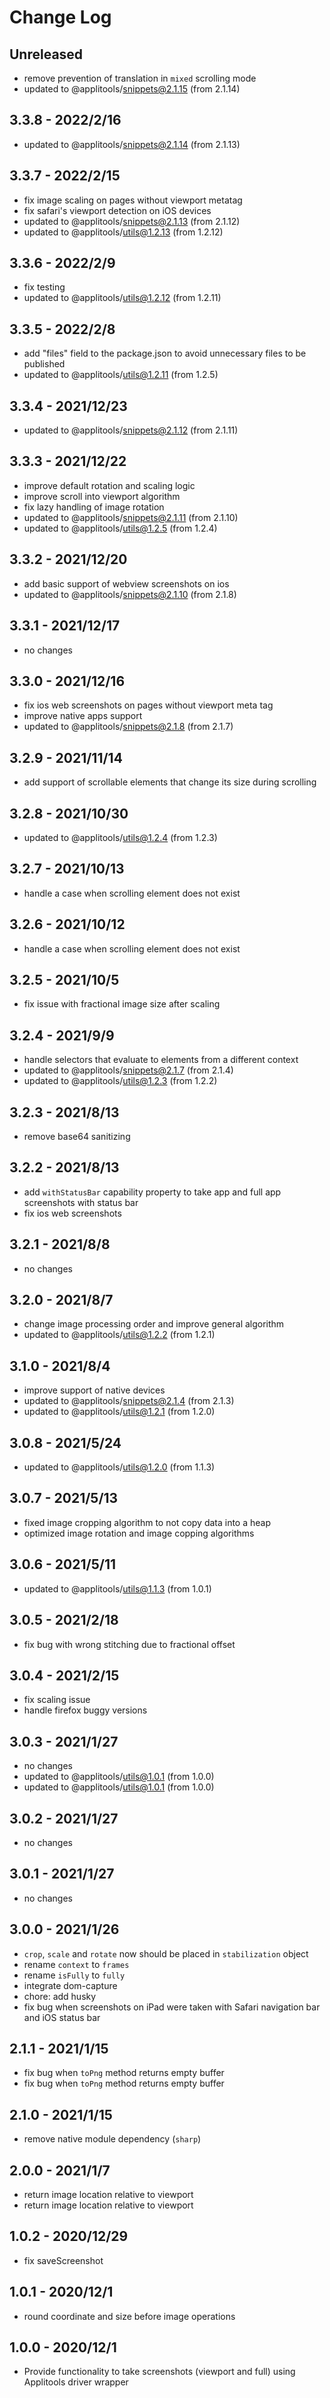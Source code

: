 
# Change Log

## Unreleased

- remove prevention of translation in `mixed` scrolling mode
- updated to @applitools/snippets@2.1.15 (from 2.1.14)

## 3.3.8 - 2022/2/16

- updated to @applitools/snippets@2.1.14 (from 2.1.13)

## 3.3.7 - 2022/2/15

- fix image scaling on pages without viewport metatag
- fix safari's viewport detection on iOS devices
- updated to @applitools/snippets@2.1.13 (from 2.1.12)
- updated to @applitools/utils@1.2.13 (from 1.2.12)

## 3.3.6 - 2022/2/9

- fix testing
- updated to @applitools/utils@1.2.12 (from 1.2.11)

## 3.3.5 - 2022/2/8

- add "files" field to the package.json to avoid unnecessary files to be published
- updated to @applitools/utils@1.2.11 (from 1.2.5)

## 3.3.4 - 2021/12/23

- updated to @applitools/snippets@2.1.12 (from 2.1.11)

## 3.3.3 - 2021/12/22

- improve default rotation and scaling logic
- improve scroll into viewport algorithm
- fix lazy handling of image rotation
- updated to @applitools/snippets@2.1.11 (from 2.1.10)
- updated to @applitools/utils@1.2.5 (from 1.2.4)

## 3.3.2 - 2021/12/20

- add basic support of webview screenshots on ios
- updated to @applitools/snippets@2.1.10 (from 2.1.8)

## 3.3.1 - 2021/12/17

- no changes

## 3.3.0 - 2021/12/16

- fix ios web screenshots on pages without viewport meta tag
- improve native apps support
- updated to @applitools/snippets@2.1.8 (from 2.1.7)

## 3.2.9 - 2021/11/14

- add support of scrollable elements that change its size during scrolling

## 3.2.8 - 2021/10/30

- updated to @applitools/utils@1.2.4 (from 1.2.3)

## 3.2.7 - 2021/10/13

- handle a case when scrolling element does not exist

## 3.2.6 - 2021/10/12

- handle a case when scrolling element does not exist

## 3.2.5 - 2021/10/5

- fix issue with fractional image size after scaling

## 3.2.4 - 2021/9/9

- handle selectors that evaluate to elements from a different context
- updated to @applitools/snippets@2.1.7 (from 2.1.4)
- updated to @applitools/utils@1.2.3 (from 1.2.2)

## 3.2.3 - 2021/8/13

- remove base64 sanitizing

## 3.2.2 - 2021/8/13

- add `withStatusBar` capability property to take app and full app screenshots with status bar
- fix ios web screenshots

## 3.2.1 - 2021/8/8

- no changes

## 3.2.0 - 2021/8/7

- change image processing order and improve general algorithm
- updated to @applitools/utils@1.2.2 (from 1.2.1)

## 3.1.0 - 2021/8/4

- improve support of native devices
- updated to @applitools/snippets@2.1.4 (from 2.1.3)
- updated to @applitools/utils@1.2.1 (from 1.2.0)

## 3.0.8 - 2021/5/24

- updated to @applitools/utils@1.2.0 (from 1.1.3)

## 3.0.7 - 2021/5/13

- fixed image cropping algorithm to not copy data into a heap
- optimized image rotation and image copping algorithms

## 3.0.6 - 2021/5/11

- updated to @applitools/utils@1.1.3 (from 1.0.1)

 ## 3.0.5 - 2021/2/18

- fix bug with wrong stitching due to fractional offset 

## 3.0.4 - 2021/2/15

- fix scaling issue
- handle firefox buggy versions

## 3.0.3 - 2021/1/27

- no changes
- updated to @applitools/utils@1.0.1 (from 1.0.0)
- updated to @applitools/utils@1.0.1 (from 1.0.0)
## 3.0.2 - 2021/1/27

- no changes
## 3.0.1 - 2021/1/27
- no changes
## 3.0.0 - 2021/1/26

- `crop`, `scale` and `rotate` now should be placed in `stabilization` object
- rename `context` to `frames`
- rename `isFully` to `fully`
- integrate dom-capture
- chore: add husky
- fix bug when screenshots on iPad were taken with Safari navigation bar and iOS status bar

## 2.1.1 - 2021/1/15

- fix bug when `toPng` method returns empty buffer
- fix bug when `toPng` method returns empty buffer
## 2.1.0 - 2021/1/15

- remove native module dependency (`sharp`)

## 2.0.0 - 2021/1/7

- return image location relative to viewport
- return image location relative to viewport
## 1.0.2 - 2020/12/29

- fix saveScreenshot
## 1.0.1 - 2020/12/1

- round coordinate and size before image operations

## 1.0.0 - 2020/12/1

- Provide functionality to take screenshots (viewport and full) using Applitools driver wrapper
